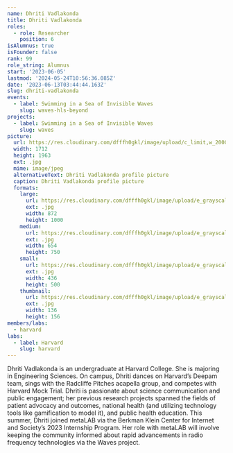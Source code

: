 ```yaml
---
name: Dhriti Vadlakonda
title: Dhriti Vadlakonda
roles:
  - role: Researcher
    position: 6
isAlumnus: true
isFounder: false
rank: 99
role_string: Alumnus
start: '2023-06-05'
lastmod: '2024-05-24T10:56:36.085Z'
date: '2023-06-13T03:44:44.163Z'
slug: dhriti-vadlakonda
events:
  - label: Swimming in a Sea of Invisible Waves
    slug: waves-hls-beyond
projects:
  - label: Swimming in a Sea of Invisible Waves
    slug: waves
picture:
  url: https://res.cloudinary.com/dfffh0gkl/image/upload/c_limit,w_2000,h_2000/e_grayscale/v1686620652/Headshot_Dhriti_Vadlakonda_542a103a38.jpg
  width: 1712
  height: 1963
  ext: .jpg
  mime: image/jpeg
  alternativeText: Dhriti Vadlakonda profile picture
  caption: Dhriti Vadlakonda profile picture
  formats:
    large:
      url: https://res.cloudinary.com/dfffh0gkl/image/upload/e_grayscale/v1686620653/large_Headshot_Dhriti_Vadlakonda_542a103a38.jpg
      ext: .jpg
      width: 872
      height: 1000
    medium:
      url: https://res.cloudinary.com/dfffh0gkl/image/upload/e_grayscale/v1686620653/medium_Headshot_Dhriti_Vadlakonda_542a103a38.jpg
      ext: .jpg
      width: 654
      height: 750
    small:
      url: https://res.cloudinary.com/dfffh0gkl/image/upload/e_grayscale/v1686620654/small_Headshot_Dhriti_Vadlakonda_542a103a38.jpg
      ext: .jpg
      width: 436
      height: 500
    thumbnail:
      url: https://res.cloudinary.com/dfffh0gkl/image/upload/e_grayscale/v1686620652/thumbnail_Headshot_Dhriti_Vadlakonda_542a103a38.jpg
      ext: .jpg
      width: 136
      height: 156
members/labs:
  - harvard
labs:
  - label: Harvard
    slug: harvard
---
```

Dhriti Vadlakonda is an undergraduate at Harvard College. She is majoring in Engineering Sciences. On campus, Dhriti dances on Harvard’s Deepam team, sings with the Radcliffe Pitches acapella group, and competes with Harvard Mock Trial. Dhriti is passionate about science communication and public engagement; her previous research projects spanned the fields of patient advocacy and outcomes, national health (and utilizing technology tools like gamification to model it), and public health education. This summer, Dhriti joined metaLAB via the Berkman Klein Center for Internet and Society’s 2023 Internship Program. Her role with metaLAB will involve keeping the community informed about rapid advancements in radio frequency technologies via the Waves project.